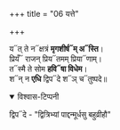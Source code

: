 +++
title = "06 यत्ते"

+++

य᳓त् ते न᳓क्षत्रं **मृगशीर्ष᳓म् अ᳓स्ति**।  
प्रियँ᳓ राजन् प्रिय᳓तमम् प्रिया᳓णाम्।  
त᳓स्मै ते सोम **हवि᳓षा विधेम**।  
श᳓न् न **एधि** द्विप᳓दे श᳓ञ् च᳓तुष्पदे॥  

<details open><summary>विश्वास-टिप्पनी</summary>

द्विप᳓दे - "द्वित्रिभ्यां पाद्दन्मूर्धसु बहुव्रीहौ"
</details>


